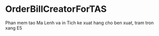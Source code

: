 # OrderBillCreatorForTAS
Phan mem tao Ma Lenh va in Tich ke xuat hang cho ben xuat, tram tron xang E5
